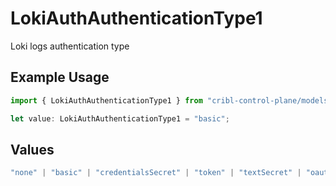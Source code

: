 # LokiAuthAuthenticationType1

Loki logs authentication type

## Example Usage

```typescript
import { LokiAuthAuthenticationType1 } from "cribl-control-plane/models/operations";

let value: LokiAuthAuthenticationType1 = "basic";
```

## Values

```typescript
"none" | "basic" | "credentialsSecret" | "token" | "textSecret" | "oauth"
```